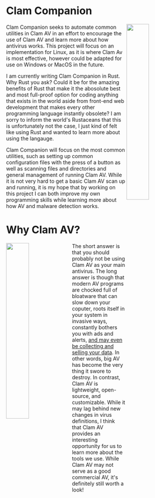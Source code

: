 # Clam Companion
<img width="35%" align="right" src="https://github.com/calicojack1720/Clam-Companion/assets/93363006/a26e19a7-aace-4d79-bac2-6a2aab37a4eb" />

Clam Companion seeks to automate common utilities in Clam AV in an effort to encourage the use of Clam AV and learn more about how antivirus works. This project will focus on an
implementation for Linux, as it is where Clam Av is most effective, however could be adapted for use on Windows or MacOS in the future.

I am currently writing Clam Companion in Rust. Why Rust you ask? Could it be for the amazing benefits of Rust that make it the abosolute best and most full-proof option for coding
anything that exists in the world aside from front-end web development that makes every other programming language instantly obsolete? I am sorry to inform the world's Rustaceans that this is unfortunately not the case, I just kind of felt like using Rust and wanted to learn more about using the langauge.

Clam Companion will focus on the most common utilities, such as setting up common configuration files with the press of a button as well as scanning files and directories and general management of running Clam AV. While it is not very hard to get a basic Clam AV scan up and running, it is my hope that by working on this project I can both improve my own programming skills while learning more about how AV and malware detection works.

# Why Clam AV?
<img width="35%" align="left" src="https://github.com/calicojack1720/Clam-Companion/assets/93363006/91535086-ff83-48f0-ac5a-f4a9e85fcc22" />

The short answer is that you should probably not be using Clam AV as your main antivirus. The long answer is though that modern AV programs are chocked full of bloatware that can slow down your coputer, roots itself in your system in invasive ways, constantly bothers you with ads and alerts, [and may even be collecting and selling your data](https://en.wikipedia.org/wiki/Kaspersky_bans_and_allegations_of_Russian_government_ties). In other words, big AV has become the very thing it swore to destroy. In contrast, Clam AV is lightweight, open-source, and customizable. While it may lag behind new changes in virus definitions, I think that Clam AV provides an interesting opportunity for us to learn more about the tools we use. While Clam AV may not serve as a good commercial AV, it's definitely still worth a look!
